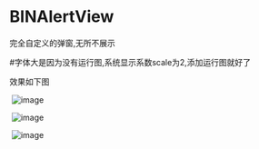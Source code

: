 # BINAlertView
完全自定义的弹窗,无所不展示

#字体大是因为没有运行图,系统显示系数scale为2,添加运行图就好了

效果如下图

 ![image](https://github.com/shang1219178163/BINAlertView/blob/master/screenshot3.png)

 ![image](https://github.com/shang1219178163/BINAlertView/blob/master/screenshot1.png)

 ![image](https://github.com/shang1219178163/BINAlertView/blob/master/screenshot2.png)


